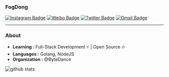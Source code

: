 ### FogDong

[![Instagram Badge](https://img.shields.io/badge/Instagram-kiriglu-pink)](https://www.instagram.com/kiriglu) [![Weibo Badge](https://img.shields.io/badge/Weibo-FogDong-red)](https://weibo.com/wuwuglu)  [![Twitter Badge](https://img.shields.io/badge/-FogDong-1ca0f1?style=flat-square&logo=twitter&logoColor=white&link=https://twitter.com/fog_glutamine)](https://twitter.com/fog_glutamine)  [![Gmail Badge](https://img.shields.io/badge/-wuwuglu19@gmail.com-c14438?style=flat-square&logo=Gmail&logoColor=white&link=mailto:wuwuglu19@gmail.com)](mailto:ishagupta2103@gmail.com)

***

### About

-  **Learning :** Full-Stack Development :zap: | Open Source :fire:	
-  **Languages :** Golang, NodeJS
-  **Organization :** @ByteDance

![github stats](https://github-readme-stats.vercel.app/api?username=FogDong&show_icons=true&title_color=fff&icon_color=79ff97&text_color=9f9f9f&bg_color=151515)

